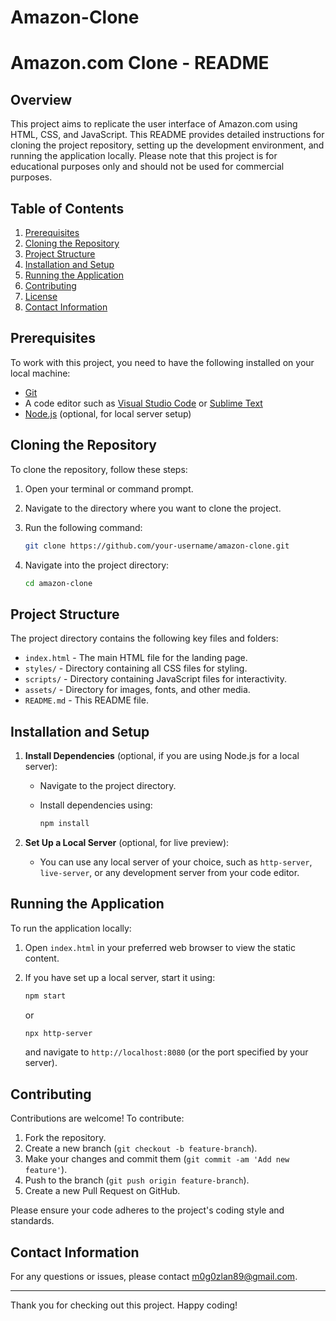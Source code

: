 # Amazon-Clone
# Amazon.com Clone - README

## Overview

This project aims to replicate the user interface of Amazon.com using HTML, CSS, and JavaScript. This README provides detailed instructions for cloning the project repository, setting up the development environment, and running the application locally. Please note that this project is for educational purposes only and should not be used for commercial purposes.

## Table of Contents

1. [Prerequisites](#prerequisites)
2. [Cloning the Repository](#cloning-the-repository)
3. [Project Structure](#project-structure)
4. [Installation and Setup](#installation-and-setup)
5. [Running the Application](#running-the-application)
6. [Contributing](#contributing)
7. [License](#license)
8. [Contact Information](#contact-information)

## Prerequisites

To work with this project, you need to have the following installed on your local machine:

- [Git](https://git-scm.com/)
- A code editor such as [Visual Studio Code](https://code.visualstudio.com/) or [Sublime Text](https://www.sublimetext.com/)
- [Node.js](https://nodejs.org/) (optional, for local server setup)

## Cloning the Repository

To clone the repository, follow these steps:

1. Open your terminal or command prompt.
2. Navigate to the directory where you want to clone the project.
3. Run the following command:

   ```bash
   git clone https://github.com/your-username/amazon-clone.git
   ```

4. Navigate into the project directory:

   ```bash
   cd amazon-clone
   ```

## Project Structure

The project directory contains the following key files and folders:

- `index.html` - The main HTML file for the landing page.
- `styles/` - Directory containing all CSS files for styling.
- `scripts/` - Directory containing JavaScript files for interactivity.
- `assets/` - Directory for images, fonts, and other media.
- `README.md` - This README file.

## Installation and Setup

1. **Install Dependencies** (optional, if you are using Node.js for a local server):
   - Navigate to the project directory.
   - Install dependencies using:

     ```bash
     npm install
     ```

2. **Set Up a Local Server** (optional, for live preview):
   - You can use any local server of your choice, such as `http-server`, `live-server`, or any development server from your code editor.

## Running the Application

To run the application locally:

1. Open `index.html` in your preferred web browser to view the static content.

2. If you have set up a local server, start it using:

   ```bash
   npm start
   ```

   or

   ```bash
   npx http-server
   ```

   and navigate to `http://localhost:8080` (or the port specified by your server).

## Contributing

Contributions are welcome! To contribute:

1. Fork the repository.
2. Create a new branch (`git checkout -b feature-branch`).
3. Make your changes and commit them (`git commit -am 'Add new feature'`).
4. Push to the branch (`git push origin feature-branch`).
5. Create a new Pull Request on GitHub.

Please ensure your code adheres to the project's coding style and standards.


## Contact Information

For any questions or issues, please contact [m0g0zlan89@gmail.com](mailto:your-email@example.com).

---

Thank you for checking out this project. Happy coding!

